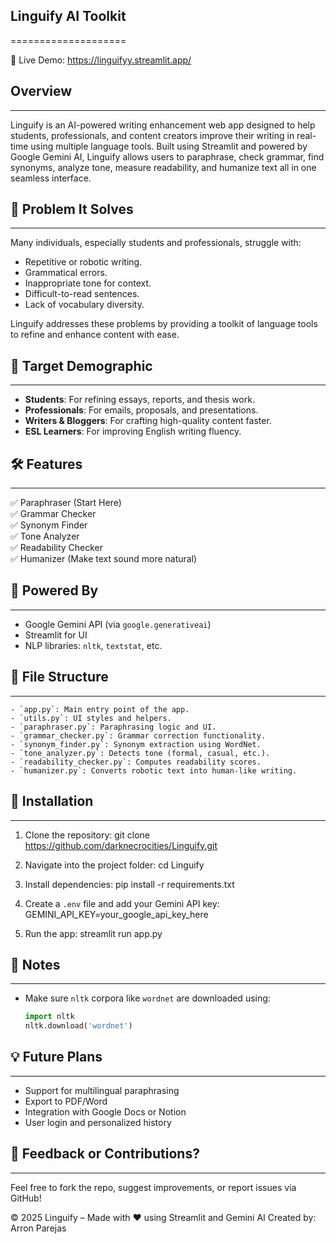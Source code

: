 
## Linguify AI Toolkit
====================

🔗 Live Demo: https://linguifyy.streamlit.app/

## Overview
--------
Linguify is an AI-powered writing enhancement web app designed to help students, professionals, and content creators improve their writing in real-time using multiple language tools. Built using Streamlit and powered by Google Gemini AI, Linguify allows users to paraphrase, check grammar, find synonyms, analyze tone, measure readability, and humanize text all in one seamless interface.

## 🎯 Problem It Solves
--------------------
Many individuals, especially students and professionals, struggle with:
- Repetitive or robotic writing.
- Grammatical errors.
- Inappropriate tone for context.
- Difficult-to-read sentences.
- Lack of vocabulary diversity.

Linguify addresses these problems by providing a toolkit of language tools to refine and enhance content with ease.

## 👥 Target Demographic
----------------------
- **Students**: For refining essays, reports, and thesis work.
- **Professionals**: For emails, proposals, and presentations.
- **Writers & Bloggers**: For crafting high-quality content faster.
- **ESL Learners**: For improving English writing fluency.

## 🛠 Features
-----------
✅ Paraphraser (Start Here)  
✅ Grammar Checker  
✅ Synonym Finder  
✅ Tone Analyzer  
✅ Readability Checker  
✅ Humanizer (Make text sound more natural)

## 🧠 Powered By
-------------
- Google Gemini API (via `google.generativeai`)
- Streamlit for UI
- NLP libraries: `nltk`, `textstat`, etc.

## 📂 File Structure
-----------------
```
- `app.py`: Main entry point of the app.
- `utils.py`: UI styles and helpers.
- `paraphraser.py`: Paraphrasing logic and UI.
- `grammar_checker.py`: Grammar correction functionality.
- `synonym_finder.py`: Synonym extraction using WordNet.
- `tone_analyzer.py`: Detects tone (formal, casual, etc.).
- `readability_checker.py`: Computes readability scores.
- `humanizer.py`: Converts robotic text into human-like writing.
```
## 🧪 Installation
---------------
1. Clone the repository:
   git clone https://github.com/darknecrocities/Linguify.git

2. Navigate into the project folder:
   cd Linguify

3. Install dependencies:
   pip install -r requirements.txt

4. Create a `.env` file and add your Gemini API key:
   GEMINI_API_KEY=your_google_api_key_here

5. Run the app:
   streamlit run app.py

## 📌 Notes
--------
- Make sure `nltk` corpora like `wordnet` are downloaded using:
  ```python
  import nltk
  nltk.download('wordnet')
  ```

## 💡 Future Plans
---------------
- Support for multilingual paraphrasing
- Export to PDF/Word
- Integration with Google Docs or Notion
- User login and personalized history

## 📢 Feedback or Contributions?
-----------------------------
Feel free to fork the repo, suggest improvements, or report issues via GitHub!


© 2025 Linguify – Made with ❤️ using Streamlit and Gemini AI Created by: Arron Parejas
